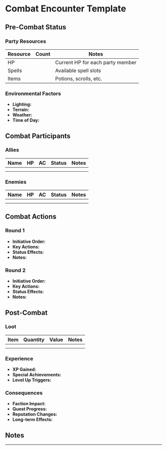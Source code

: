 # Combat Encounter Template

## Pre-Combat Status

### Party Resources

| Resource | Count | Notes                            |
| -------- | ----- | -------------------------------- |
| HP       |       | Current HP for each party member |
| Spells   |       | Available spell slots            |
| Items    |       | Potions, scrolls, etc.           |

### Environmental Factors

- **Lighting:**
- **Terrain:**
- **Weather:**
- **Time of Day:**

## Combat Participants

### Allies

| Name | HP  | AC  | Status | Notes |
| ---- | --- | --- | ------ | ----- |
|      |     |     |        |       |
|      |     |     |        |       |

### Enemies

| Name | HP  | AC  | Status | Notes |
| ---- | --- | --- | ------ | ----- |
|      |     |     |        |       |
|      |     |     |        |       |

## Combat Actions

### Round 1

- **Initiative Order:**
- **Key Actions:**
- **Status Effects:**
- **Notes:**

### Round 2

- **Initiative Order:**
- **Key Actions:**
- **Status Effects:**
- **Notes:**

## Post-Combat

### Loot

| Item | Quantity | Value | Notes |
| ---- | -------- | ----- | ----- |
|      |          |       |       |
|      |          |       |       |

### Experience

- **XP Gained:**
- **Special Achievements:**
- **Level Up Triggers:**

### Consequences

- **Faction Impact:**
- **Quest Progress:**
- **Reputation Changes:**
- **Long-term Effects:**

## Notes

---
